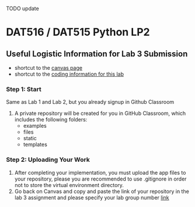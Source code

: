 TODO update

# DAT516 / DAT515 Python LP2
## Useful Logistic Information for Lab 3 Submission

- shortcut to the [canvas page](https://chalmers.instructure.com/courses/31748)
- shortcut to the [coding information for this lab](https://github.com/aarneranta/chalmers-advanced-python/tree/main/labs/lab3)

### Step 1: Start

Same as Lab 1 and Lab 2, but you already signup in Github Classroom

1. A private repository will be created for you in GitHub Classroom, which includes the following folders:
   - examples
   - files
   - static
   - templates

### Step 2: Uploading Your Work

1. After completing your implementation, you must upload the app files to your repository, please you are recommended to use .gitignore in order not to store the virtual environment directory.
2. Go back on Canvas and copy and paste the link of your repository in the lab 3 assignment and please specify your lab group number [link](https://chalmers.instructure.com/courses/31748/assignments/95098)
